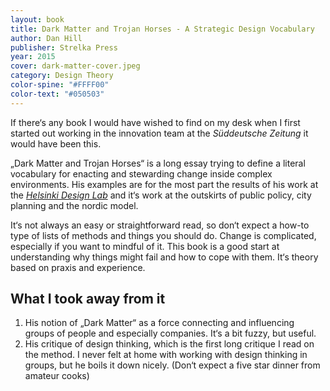 ```yaml
---
layout: book 
title: Dark Matter and Trojan Horses - A Strategic Design Vocabulary
author: Dan Hill
publisher: Strelka Press
year: 2015
cover: dark-matter-cover.jpeg
category: Design Theory
color-spine: "#FFFF00"
color-text: "#050503"
---
```

If there‘s any book I would have wished to find on my desk when I first started out working in the innovation team at the _Süddeutsche Zeitung_ it would have been this. 

„Dark Matter and Trojan Horses“ is a long essay trying to define a literal vocabulary for enacting and stewarding change inside complex environments. His examples are for the most part the results of his work at the _[Helsinki Design Lab][1]_ and it‘s work at the outskirts of public policy, city planning and the nordic model.

It‘s not always an easy or straightforward read, so don‘t expect a how-to type of lists of methods and things you should do. Change is complicated, especially if you want to mindful of it. This book is a good start at understanding why things might fail and how to cope with them. It‘s theory based on praxis and experience.

## What I took away from it

1. His notion of „Dark Matter“ as a force connecting and influencing groups of people and especially companies. It‘s a bit fuzzy, but useful.
2. His critique of design thinking, which is the first long critique I read on the method. I never felt at home with working with design thinking in groups, but he boils it down nicely. (Don‘t expect a five star dinner from amateur cooks)

[1]:	http://www.helsinkidesignlab.org/